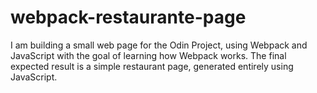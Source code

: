 # webpack-restaurante-page
I am building a small web page for the Odin Project, using Webpack and JavaScript with the goal of learning how Webpack works. The final expected result is a simple restaurant page, generated entirely using JavaScript.
